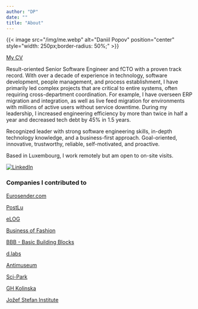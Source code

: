 ```yaml
---
author: "DP"
date: ""
title: "About"
---
```


{{< image src="/img/me.webp" alt="Daniil Popov" position="center" style="width: 250px;border-radius: 50%;" >}}

[My CV](/cv/)

Result-oriented Senior Software Engineer and fCTO with a proven track record. With over a decade of experience in technology, software development, people management, and process establishment, I have primarily led complex projects that are critical to entire systems, often requiring cross-department coordination. For example, I have overseen ERP migration and integration, as well as live feed migration for environments with millions of active users without service downtime. During my leadership, I increased engineering efficiency by more than twice in half a year and decreased tech debt by 45% in 1.5 years.

Recognized leader with strong software engineering skills, in-depth technology knowledge, and a business-first approach. Goal-oriented, innovative, trustworthy, reliable, self-motivated, and proactive.

Based in Luxembourg, I work remotely but am open to on-site visits.

[![LinkedIn](https://img.shields.io/badge/linkedin-%230077B5.svg?style=for-the-badge&logo=linkedin&logoColor=white)](https://www.linkedin.com/in/mrpopov/)

### Companies I contributed to

[Eurosender.com](https://www.eurosender.com)

[PostLu](https://www.post.lu)

[eLOG](https://www.elog-luxembourg.com)

[Business of Fashion](https://www.businessoffashion.com)

[BBB - Basic Building Blocks](https://basicbb.com)

[d.labs](https://www.dlabs.io)

[Antimuseum](http://www.antimuseum.org/en)

[Sci-Park](https://sci-park.org)

[GH Kolinska](https://ghkolinska.si/)

[Jožef Stefan Institute](https://ijs.si/ijsw)
